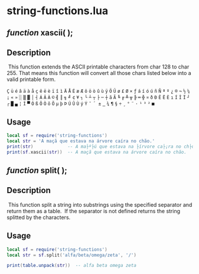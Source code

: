 # string-functions.lua

## *function* xascii(	); 

## Description
​	This function extends the ASCII printable characters from char 128 to char 255.  That means this function will convert all those chars listed below into a valid printable form.

`Ç` `ü` `é` `â` `ä` `à` `å` `ç` `ê` `ë` `è` `ï` `î` `ì` `Ä` `Å` `É` `æ` `Æ` `ô` `ö` `ò` `û` `ù` `ÿ` `Ö` `Ü` `ø` `£` `Ø` `×` `ƒ` `á` `í` `ó` `ú` `ñ` `Ñ` `ª` `º` `¿` `®` `¬` `½` `¼` `¡` `«` `»` `░` `▒` `▓` `│` `┤` `Á` `Â` `À` `©` `╣` `║` `╗` `╝` `¢` `¥` `┐` `└` `┴` `┬` `├` `─` `┼` `ã` `Ã` `╚` `╔` `╩` `╦` `╠` `═` `╬` `¤` `ð` `Ð` `Ê` `Ë` `È` `ı` `Í` `Î` `Ï` `┘` `┌` `█` `▄` `¦` `Ì` `▀` `Ó` `ß` `Ô` `Ò` `õ` `Õ` `µ` `þ` `Þ` `Ú` `Û` `Ù` `ý` `Ý` `¯` `´` `­` `±` `‗` `¾` `¶` `§` `÷` `¸` `°` `¨` `·` `¹` `³` `²` `■`

## Usage

````lua
local sf = require('string-functions')
local str = 'A maçã que estava na árvore caíra no chão.'
print(str)             -- A ma├º├ú que estava na ├írvore ca├¡ra no ch├úo.
print(sf.xascii(str))  -- A maçã que estava na árvore caíra no chão. 
````



## *function* split(	); 

## Description

​	This function split a string into substrings using the specified separator and return them as a table.
​	If the separator is not defined returns the string splitted by the characters.

## Usage

````lua
local sf = require('string-functions')
local str = sf.split('alfa/beta/omega/zeta', '/')

print(table.unpack(str))  -- alfa beta omega zeta
````